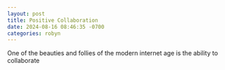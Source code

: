 ```yaml
---
layout: post
title: Positive Collaboration
date: 2024-08-16 08:46:35 -0700
categories: robyn
---
```

One of the beauties and follies of the modern internet age is the ability to collaborate
